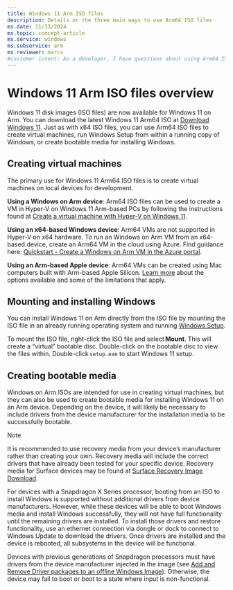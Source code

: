 ```yaml
---
title: Windows 11 Arm ISO files
description: Details on the three main ways to use Arm64 ISO files
ms.date: 11/13/2024
ms.topic: concept-article
ms.service: windows
ms.subservice: arm
ms.reviewer: marcs
#customer intent: As a developer, I have questions about using Arm64 ISOs.
---
```


# Windows 11 Arm ISO files overview

Windows 11 disk images (ISO files) are now available for Windows 11 on Arm.  You can download the latest Windows 11 Arm64 ISO at [Download Windows 11](https://www.microsoft.com/software-download/windows11arm64).  Just as with x64 ISO files, you can use Arm64 ISO files to create virtual machines, run Windows Setup from within a running copy of Windows, or create bootable media for installing Windows.

## Creating virtual machines

The primary use for Windows 11 Arm64 ISO files is to create virtual machines on local devices for development. 

**Using a Windows on Arm device**: Arm64 ISO files can be used to create a VM in Hyper-V on Windows 11 Arm-based PCs by following the instructions found at [Create a virtual machine with Hyper-V on Windows 11](/virtualization/hyper-v-on-windows/quick-start/create-virtual-machine).

**Using an x64-based Windows device**: Arm64 VMs are not supported in Hyper-V on x64 hardware. To run an Windows on Arm VM from an x64-based device, create an Arm64 VM in the cloud using Azure. Find guidance here: [Quickstart - Create a Windows on Arm VM in the Azure portal](/windows/arm/create-arm-vm).

**Using an Arm-based Apple device**: Arm64 VMs can be created using Mac computers built with Arm-based Apple Silicon. [Learn more](https://support.microsoft.com/windows/options-for-using-windows-11-with-mac-computers-with-apple-m1-m2-and-m3-chips-cd15fd62-9b34-4b78-b0bc-121baa3c568c) about the options available and some of the limitations that apply.

## Mounting and installing Windows

You can install Windows 11 on Arm directly from the ISO file by mounting the ISO file in an already running operating system and running [Windows Setup](/windows-hardware/manufacture/desktop/windows-setup-installation-process). 

To mount the ISO file, right-click the ISO file and select **Mount**. This will create a “virtual” bootable disc. Double-click on the bootable disc to view the files within. Double-click `setup.exe` to start Windows 11 setup.

## Creating bootable media

Windows on Arm ISOs are intended for use in creating virtual machines, but they can also be used to create bootable media for installing Windows 11 on an Arm device.  Depending on the device, it will likely be necessary to include drivers from the device manufacturer for the installation media to be successfully bootable.

> [!NOTE]
> It is recommended to use recovery media from your device’s manufacturer rather than creating your own. Recovery media will include the correct drivers that have already been tested for your specific device. Recovery media for Surface devices may be found at [Surface Recovery Image Download](https://support.microsoft.com/surface-recovery-image).

For devices with a Snapdragon X Series processor, booting from an ISO to install Windows is supported without additional drivers from device manufacturers. However, while these devices will be able to boot Windows media and install Windows successfully, they will not have full functionality until the remaining drivers are installed. To install those drivers and restore functionality, use an ethernet connection via dongle or dock to connect to Windows Update to download the drivers. Once drivers are installed and the device is rebooted, all subsystems in the device will be functional.

Devices with previous generations of Snapdragon processors must have drivers from the device manufacturer injected in the image (see [Add and Remove Driver packages to an offline Windows Image](/windows-hardware/manufacture/desktop/add-and-remove-drivers-to-an-offline-windows-image)). Otherwise, the device may fail to boot or boot to a state where input is non-functional.
